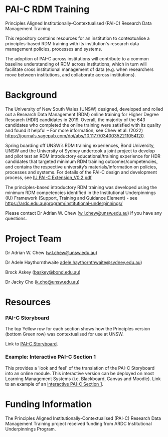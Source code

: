 # PAI-C RDM Training
Principles Aligned Institutionally-Contextualised (PAI-C) Research Data Management Training

This repository contains resources for an institution to contextualise a principles-based RDM training with its institution's research data management policies, processes and systems.

The adoption of PAI-C across institutions will contribute to a common baseline understanding of RDM across institutions, which in turn will facilitate cross institutional management of data (e.g. when researchers move between institutions, and collaborate across institutions). 

# Background
The University of New South Wales (UNSW) designed, developed and rolled out a Research Data Management (RDM) online training for Higher Degree Research (HDR) candidates in 2019. Overall, the majority of the 643 candidates who completed the online training were satisfied with its quality and found it helpful – For more information, see Chew et al. (2022) https://journals.sagepub.com/doi/abs/10.1177/03400352211054120.

Spring boarding off UNSW’s RDM training experiences, Bond University, UNSW and the University of Sydney undertook a joint project to develop and pilot test an RDM introductory educational/training experience for HDR candidates that targeted minimum RDM training outcomes/competencies, and contains the respective university’s materials/information on policies, processes and systems. For details of the PAI-C design and development process, see [IU PAI-C Extension_V0.2.pdf](https://github.com/Adrian-W-Chew/PAI-C-RDM-Training/files/10531677/IU.PAI-C.Extension_V0.2.pdf)

The principles-based introductory RDM training was developed using the minimum RDM competencies identified in the Institutional Underpinnings (IU) Framework (Support, Training and Guidance Element) - see https://ardc.edu.au/program/institutional-underpinnings/

Please contact Dr Adrian W. Chew (w.l.chew@unsw.edu.au) if you have any questions.

# Project Team
Dr Adrian W. Chew (w.l.chew@unsw.edu.au)

Dr Adele Haythornthwaite adele.haythornthwaite@sydney.edu.au)

Brock Askey (baskey@bond.edu.au)

Dr Jacky Cho (k.cho@unsw.edu.au)

# Resources

### PAI-C Storyboard

The top Yellow row for each section shows how the Principles version (bottom Green row) was contextualised for use at UNSW.

Link to [PAI-C Storyboard](https://miro.com/app/board/uXjVPtesJvg=/?share_link_id=933170072270).

### Example: Interactive PAI-C Section 1

This provides a 'look and feel' of the translation of the PAI-C Storyboard into an online module. This interactive version can be deployed on most Learning Management Systems (i.e. Blackboard, Canvas and Moodle).
Link to an example of an [interactive PAI-C Section 1](https://rdmpocketrockets.ispring.com/app/preview/33da2228-a0f4-11ed-8a0b-7aa57ad180db). 

# Funding Information
The Principles Aligned Institutionally-Contextualised (PAI-C) Research Data Management Training project received funding from ARDC Institutional Underpinnings Program.

